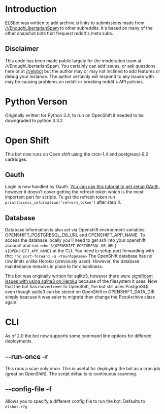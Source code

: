 # Introduction

ELSbot was written to add archive.is links to submissions made from [/r/EnoughLibertarianSpam](https://reddit.com/r/EnoughLibertarianSpam) to other subreddits.  It's based on many of the other snapshot bots that frequest reddit's meta subs.

## Disclaimer

This code has been made public largely for the moderation team at /r/EnoughLibertarianSpam.  You certainly can add issues, or ask questions here or at [/r/elsbot](https://reddit.com/r/elsbot) but the author may or may not inclined to add features or debug your instance.  The author certainly will respond to any issues with may be causing problems on reddit or breaking reddit's API policies.

# Python Verson

Originally written for Python 3.4, to run on OpenShift it needed to be downgraded to python 3.3.2 

# Open Shift

This bot now runs on Open shift using the cron-1.4 and postgresql-9.2 cartridges. 

## Oauth

Login is now handled by Oauth.  [You can use this tutorial to get setup OAuth](http://praw.readthedocs.org/en/latest/pages/oauth.html), however it doesn't cover getting the refresh token which is the most important part for scripts.  To get the refresh token run `print(access_information['refresh_token']` after step 4.

## Database

Database information is also set via Openshift environment variables: OPENSHIFT_POSTGRESQL_DB_URL and OPENSHIFT_APP_NAME.  To access the database locally you'll need to get ssh into your openshift account and run `echo ${OPENSHIFT_POSTGRESQL_DB_URL} ${OPENSHIFT_APP_NAME}` at the CLI.  You need to setup port forwarding with rhc: `rhc port-forward -a <YourAppname>`
The OpenShift database has no row limits unlike Heroku (previously used).  However, the database maintenance remains in place to for cleanliness. 

This bot was originally written for sqlite3, however there were [significant issues with using sqlite3 on Heroku](https://devcenter.heroku.com/articles/sqlite3) because of the filesystem it uses.  Now that the bot has moved over to OpenShift, the bot still uses PostgreSQL even though sqlite3 can be stored on OpenShift in OPENSHIFT_DATA_DIR simply beacuse it was eaier to migrate then change the PostArchive class again. 

# CLI

As of 2.0 the bot now supports some command line options for different deployments.

## --run-once -r

This runs a scan only once. This is useful for deploying the bot as a cron job (great on OpenShift).  The script defaults to continuous scanning. 

## --config-file -f

Allows you to specify a different config file to run the bot.  Defaults to `elsbot.cfg`.